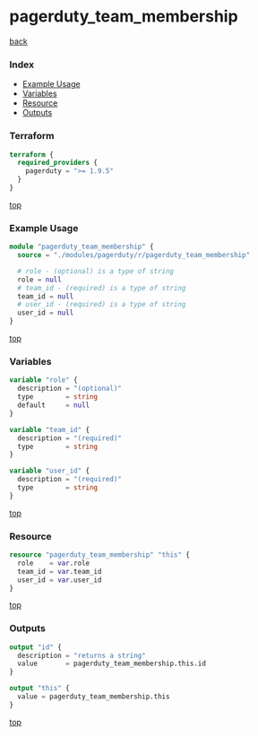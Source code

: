 # pagerduty_team_membership

[back](../pagerduty.md)

### Index

- [Example Usage](#example-usage)
- [Variables](#variables)
- [Resource](#resource)
- [Outputs](#outputs)

### Terraform

```terraform
terraform {
  required_providers {
    pagerduty = ">= 1.9.5"
  }
}
```

[top](#index)

### Example Usage

```terraform
module "pagerduty_team_membership" {
  source = "./modules/pagerduty/r/pagerduty_team_membership"

  # role - (optional) is a type of string
  role = null
  # team_id - (required) is a type of string
  team_id = null
  # user_id - (required) is a type of string
  user_id = null
}
```

[top](#index)

### Variables

```terraform
variable "role" {
  description = "(optional)"
  type        = string
  default     = null
}

variable "team_id" {
  description = "(required)"
  type        = string
}

variable "user_id" {
  description = "(required)"
  type        = string
}
```

[top](#index)

### Resource

```terraform
resource "pagerduty_team_membership" "this" {
  role    = var.role
  team_id = var.team_id
  user_id = var.user_id
}
```

[top](#index)

### Outputs

```terraform
output "id" {
  description = "returns a string"
  value       = pagerduty_team_membership.this.id
}

output "this" {
  value = pagerduty_team_membership.this
}
```

[top](#index)
